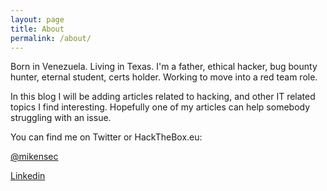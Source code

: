 ```yaml
---
layout: page
title: About
permalink: /about/
---
```

Born in Venezuela. Living in Texas. I'm a father, ethical hacker, bug bounty hunter, eternal student, certs holder. Working to move into a red team role. 
 
In this blog I will be adding articles related to hacking, and other IT related topics I find interesting. Hopefully one of my articles can help somebody struggling with an issue. 

You can find me on Twitter or HackTheBox.eu:

[@mikensec](https://twitter.com/mikensec)

[Linkedin](https://www.linkedin.com/in/nietomichael/)


